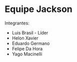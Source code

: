 # Equipe Jackson
Integrantes:
 - Luis Brasil - Líder
 - Helon Xavier
 - Eduardo Germano
 - Felipe Da Hora
 - Yago Macinelli
